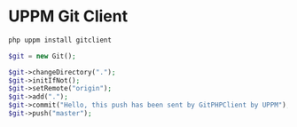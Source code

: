 # UPPM Git Client
```bash
php uppm install gitclient
```

```php
$git = new Git();

$git->changeDirectory(".");
$git->initIfNot();
$git->setRemote("origin");
$git->add(".");
$git->commit("Hello, this push has been sent by GitPHPClient by UPPM");
$git->push("master");
```